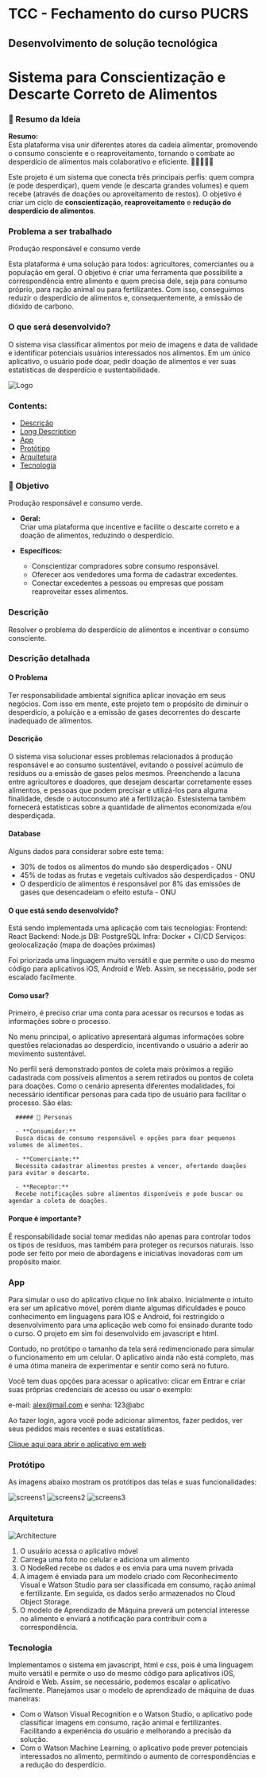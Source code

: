 # TCC - Fechamento do curso PUCRS
   ## Desenvolvimento de solução tecnológica

# Sistema para Conscientização e Descarte Correto de Alimentos

   ### 📝 Resumo da Ideia

   **Resumo:**  
   Esta plataforma visa unir diferentes atores da cadeia alimentar, promovendo o consumo consciente e o reaproveitamento, tornando o combate ao desperdício de alimentos mais colaborativo e eficiente. 🍎🤝👨‍🌾🌱

   Este projeto é um sistema que conecta três principais perfis: quem compra (e pode desperdiçar), quem vende (e descarta grandes volumes) e quem recebe (através de doações ou aproveitamento de restos). O objetivo é criar um ciclo de **conscientização, reaproveitamento** e **redução do desperdício de alimentos**.

   ### Problema a ser trabalhado 
   Produção responsável e consumo verde
   
   Esta plataforma é uma solução para todos: agricultores, comerciantes ou a população em geral. O objetivo é criar uma ferramenta que possibilite a correspondência entre alimento e quem precisa dele, seja para consumo próprio, para ração animal ou para fertilizantes. Com isso, conseguimos reduzir o desperdício de alimentos e, consequentemente, a emissão de dióxido de carbono.

   ### O que será desenvolvido?
   O sistema visa classificar alimentos por meio de imagens e data de validade e identificar potenciais usuários interessados nos alimentos. Em um único aplicativo, o usuário pode doar, pedir doação de alimentos e ver suas estatísticas de desperdício e sustentabilidade.

![Logo](/images/logo.png)


### Contents:

- [Descrição](#Descrição)
- [Long Description](#Descrição-detalhada)
- [App](#app)
- [Protótipo](#Protótipo)
- [Arquitetura](#Arquitetura)
- [Tecnologia](#Tecnologia)


### 🎯  Objetivo

 Produção responsável e consumo verde.

- **Geral:**  
  Criar uma plataforma que incentive e facilite o descarte correto e a doação de alimentos, reduzindo o desperdício.

- **Específicos:**
  - Conscientizar compradores sobre consumo responsável.
  - Oferecer aos vendedores uma forma de cadastrar excedentes.
  - Conectar excedentes a pessoas ou empresas que possam reaproveitar esses alimentos.


### Descrição

Resolver o problema do desperdício de alimentos e incentivar o consumo consciente.

### Descrição detalhada

  #### O Problema
  Ter responsabilidade ambiental significa aplicar inovação em seus negócios. Com isso em mente, este projeto tem o propósito de diminuir o desperdício, a poluição e a emissão de gases decorrentes do descarte inadequado de alimentos.


  #### Descrição
  O sistema visa solucionar esses problemas relacionados à produção responsável e ao consumo sustentável, evitando o possível acúmulo de resíduos ou a emissão de gases pelos mesmos. Preenchendo a lacuna entre agricultores e doadores, que desejam descartar corretamente esses alimentos, e pessoas que podem precisar e utilizá-los para alguma finalidade, desde o autoconsumo até a fertilização. Estesistema também fornecerá estatísticas sobre a quantidade de alimentos economizada e/ou desperdiçada. 


  #### Database
  Alguns dados para considerar sobre este tema:
  - 30% de todos os alimentos do mundo são desperdiçados - ONU
  - 45% de todas as frutas e vegetais cultivados são desperdiçados - ONU
  - O desperdício de alimentos é responsável por 8% das emissões de gases que desencadeiam o efeito estufa - ONU


  #### O que está sendo desenvolvido?
  Está sendo implementada uma aplicação com tais tecnologias:
  Frontend: React
  Backend: Node.js
  DB: PostgreSQL
  Infra: Docker + CI/CD
  Serviços: geolocalização (mapa de doações próximas) 

  Foi priorizada uma linguagem muito versátil e que permite o uso do mesmo código para aplicativos iOS, Android e Web. Assim, se necessário, pode ser escalado facilmente.


  #### Como usar?
  Primeiro, é preciso criar uma conta para acessar os recursos e todas as informações sobre o processo.

  No menu principal, o aplicativo apresentará algumas informações sobre questões relacionadas ao desperdício, incentivando o usuário a aderir ao movimento sustentável.

  No perfil será demonstrado pontos de coleta mais próximos a região cadastrada com possíveis alimentos a serem retirados ou pontos de coleta para doações. Como o cenário apresenta diferentes modalidades, foi necessário identificar personas para cada tipo de usuário para facilitar o processo. São elas:

      ##### 👥 Personas

      - **Consumidor:**  
      Busca dicas de consumo responsável e opções para doar pequenos volumes de alimentos.

      - **Comerciante:**  
      Necessita cadastrar alimentos prestes a vencer, ofertando doações para evitar o descarte.

      - **Receptor:**  
      Recebe notificações sobre alimentos disponíveis e pode buscar ou agendar a coleta de doações.


  #### Porque é importante?
  É responsabilidade social tomar medidas não apenas para controlar todos os tipos de resíduos, mas também para proteger os recursos naturais. Isso pode ser feito por meio de abordagens e iniciativas inovadoras com um propósito maior.



### App

Para simular o uso do aplicativo clique no link abaixo. Inicialmente o intuito era ser um aplicativo móvel, porém diante algumas dificuldades e pouco conhecimento em linguagens para IOS e Android, foi restringido o desenvolvimento para uma aplicação web como foi ensinado durante todo o curso. O projeto em sim foi desenvolvido em javascript e html.

Contudo, no protótipo o tamanho da tela será redimencionado para simular o funcionamento em um celular. O aplicativo ainda não está completo, mas é uma ótima maneira de experimentar e sentir como será no futuro.

Você tem duas opções para acessar o aplicativo: clicar em Entrar e criar suas próprias credenciais de acesso ou usar o exemplo:

e-mail: alex@mail.com e senha: 123@abc

Ao fazer login, agora você pode adicionar alimentos, fazer pedidos, ver seus pedidos mais recentes e suas estatísticas.

[Clique aqui para abrir o aplicativo em web](https://ju-morroni.github.io/#/) 

### Protótipo

As imagens abaixo mostram os protótipos das telas e suas funcionalidades:

![screens1](/images/telas5.png)
![screens2](/images/telas2.png)
![screens3](/images/telas3.png)



### Arquitetura
![Architecture](/images/architecture.png)

1) O usuário acessa o aplicativo móvel
2) Carrega uma foto no celular e adiciona um alimento
3) O NodeRed recebe os dados e os envia para uma nuvem privada
4) A imagem é enviada para um modelo criado com Reconhecimento Visual e Watson Studio para ser classificada em consumo, ração animal e fertilizante. Em seguida, os dados serão armazenados no Cloud Object Storage.
5) O modelo de Aprendizado de Máquina preverá um potencial interesse no alimento e enviará a notificação para contribuir com a correspondência.

### Tecnologia

Implementamos o sistema em javascript, html e css, pois é uma linguagem muito versátil e permite o uso do mesmo código para aplicativos iOS, Android e Web. Assim, se necessário, podemos escalar o aplicativo facilmente.
Planejamos usar o modelo de aprendizado de máquina de duas maneiras:
- Com o Watson Visual Recognition e o Watson Studio, o aplicativo pode classificar imagens em consumo, ração animal e fertilizantes. Facilitando a experiência do usuário e melhorando a precisão da solução.
- Com o Watson Machine Learning, o aplicativo pode prever potenciais interessados ​​no alimento, permitindo o aumento de correspondências e a redução do desperdício.



